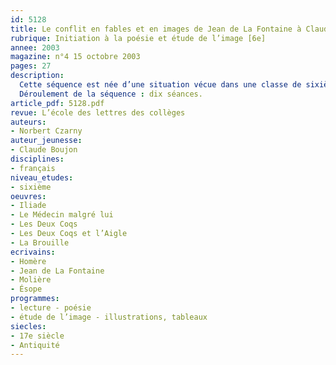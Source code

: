 ```yaml
---
id: 5128
title: Le conflit en fables et en images de Jean de La Fontaine à Claude Boujon (séquence)
rubrique: Initiation à la poésie et étude de l’image [6e]
annee: 2003
magazine: n°4 15 octobre 2003
pages: 27
description: 
  Cette séquence est née d’une situation vécue dans une classe de sixième qui connaissait de nombreux petits conflits, disputes, brouilles, etc. Ces textes et images ont donc été proposés aux élèves afin qu’ils réfléchissent ensemble à ce qui se passait au quotidien dans le groupe. L’intérêt de la séquence tient à la diversité des supports employés. On y aborde en effet différents genres : la fable, le théâtre, l’épopée et l’album illustré. De multiples exploitations sont donc envisageables. Si l’on a commencé l’année de sixième par l’étude des structures narratives (en partant éventuellement du conte), on pourra réinvestir certains savoirs ou savoir-faire. Ce travail trouvera donc sa place à l’automne et permettra, par exemple, d’utiliser les ressources du dialogue, même si ce point est plutôt traité dans le programme de cinquième. Sur le plan de l’étude de la langue, cette séquence offrira la possibilité de travailler sur l’emploi des temps du récit et sur les usages possibles des expansions du nom, notamment à travers l’étude de l’épithète homérique. On peut également proposer ce travail au printemps, afin de le faire suivre d’une séquence consacrée à l’« Odyssée ». Abordée sous l’angle de la civilisation, l’« Odyssée » est en effet une histoire de violence (ruse pour tuer Polyphème, retour d’Ulysse à Ithaque et vengeance contre les prétendants, servantes infidèles pendues, etc.).
  Déroulement de la séquence : dix séances.
article_pdf: 5128.pdf
revue: L’école des lettres des collèges
auteurs:
- Norbert Czarny
auteur_jeunesse:
- Claude Boujon
disciplines:
- français
niveau_etudes:
- sixième
oeuvres:
- Iliade
- Le Médecin malgré lui
- Les Deux Coqs
- Les Deux Coqs et l’Aigle
- La Brouille
ecrivains:
- Homère
- Jean de La Fontaine
- Molière
- Ésope
programmes:
- lecture - poésie
- étude de l’image - illustrations, tableaux
siecles:
- 17e siècle
- Antiquité
---
```

